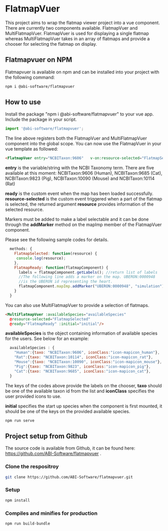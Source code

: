 # FlatmapVuer

This project aims to wrap the flatmap viewer project into a vue component.
There are currently two components available. FlatmapVuer and MultiFlatmapVuer. FlatmapVuer is used for displaying a single flatmap whereas MultiFlatmapVuer takes in an array of flatmaps and provide a chooser for selecting the flatmap on display.

## Flatmapvuer on NPM

Flatmapvuer is available on npm and can be installed into your project with the following command:
```bash
npm i @abi-software/flatmapvuer
```

## How to use
Install the package "npm i @abi-software/flatmapvuer" to your vue app.
Include the package in your script.
```javascript
import '@abi-software/flatmapvuer';
```

The line above registers both the FlatmapVuer and MultiFlatmapVuer component into the global scope.
You can now use the FlatmapVuer in your vue template as followed:
```html
<FlatmapVuer entry="NCBITaxon:9606"   v-on:resource-selected="FlatmapSelected"  v-on:ready="FlatmapReady"/>
```

**entry** is the variable/string with the NCBI Taxonomy term. There are five available at this moment:
NCBITaxon:9606 (Human), NCBITaxon:9685 (Cat), NCBITaxon:9823 (Pig), NCBITaxon:10090 (Mouse) and NCBITaxon:10114 (Rat)

**ready** is the custom event when the map has been loaded successfully.
**resource-selected** is the custom event triggered when a part of the flatmap is selected, the returned argument **resource** provides information of the selected resource. 

Markers must be added to make a label selectable and it can be done through the **addMarker** method on the mapImp member of the FlatmapVuer component.

Please see the following sample codes for details.

```javascript
  methods: {
    FlatmapSelected: function(resource) {
     console.log(resource);
    },
    FlatmapReady: function(flatmapComponent) {
      labels = flatmapComponent.getLabels(); //return list of labels
      //The following line adds a marker on the map. UBERON:0000948 
      //is the UBERON id representing the heart.
      flatmapComponent.mapImp.addMarker("UBERON:0000948", "simulation");
    }
  }
```

You can also use MultiFlatmapVuer to provide a selection of flatmaps.
```html
<MultiFlatmapVuer :availableSpecies="availableSpecies" 
  @resource-selected="FlatmapSelected"
  @ready="FlatmapReady" :initial="initial"/>
```
**availableSpecies** is the object containing information of available species for the users. See below for an example:
```javascript
  availableSpecies : {
    "Human":{taxo: "NCBITaxon:9606", iconClass:"icon-mapicon_human"},
    "Rat":{taxo: "NCBITaxon:10114", iconClass:"icon-mapicon_rat"},
    "Mouse":{taxo: "NCBITaxon:10090", iconClass:"icon-mapicon_mouse"},
    "Pig":{taxo: "NCBITaxon:9823", iconClass:"icon-mapicon_pig"}, 
    "Cat":{taxo: "NCBITaxon:9685", iconClass:"icon-mapicon_cat"},
  }
```
The keys of the codes above provide the labels on the chooser, **taxo** should be one of the available taxon id from the list and **iconClass** specifies the user provided icons to use.

**initial** specifies the start up species when the component is first mounted, it should be one of the keys on the provided available species.

```bash
npm run serve
```

## Project setup from Github

The source code is available from Github, it can be found here: https://github.com/ABI-Software/flatmapvuer .

### Clone the respositroy
```bash
git clone https://github.com/ABI-Software/flatmapvuer.git
```

### Setup
```bash
npm install
```

### Compiles and minifies for production
```bash
npm run build-bundle
```

